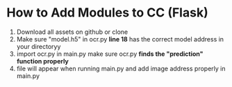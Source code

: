 # How to Add Modules to CC (Flask)
1. Download all assets on github or clone
2. Make sure "model.h5" in ocr.py **line 18** has the correct model address in your directoryy
3. import ocr.py in main.py make sure ocr.py **finds the "prediction" function properly**
4. file will appear when running main.py and add image address properly in main.py
